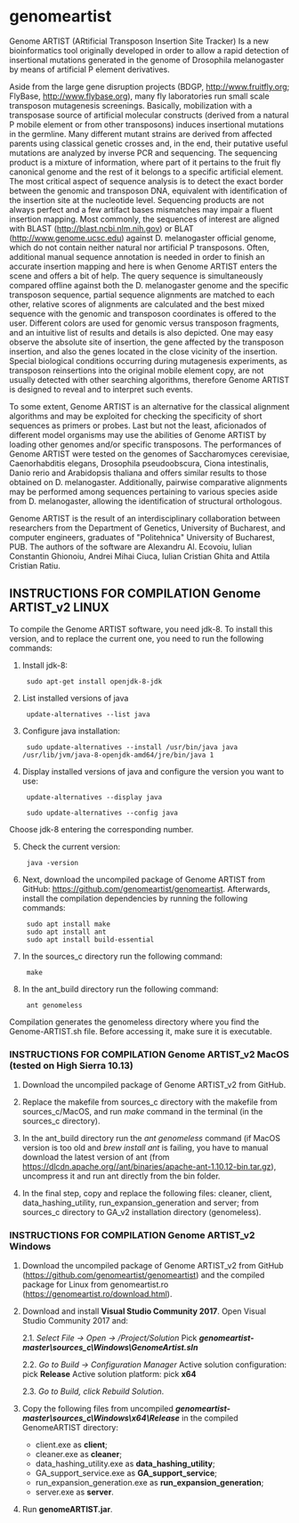 # genomeartist
Genome ARTIST (ARtificial Transposon Insertion Site Tracker)
Is a new bioinformatics tool originally developed in order to allow a rapid detection of insertional mutations generated in the genome of Drosophila melanogaster by means of artificial P element derivatives. 

Aside from the large gene disruption projects (BDGP, http://www.fruitfly.org; FlyBase, http://www.flybase.org), many fly laboratories run small scale transposon mutagenesis screenings. Basically, mobilization with a transposase source of artificial molecular constructs (derived from a natural P mobile element or from other transposons) induces insertional mutations in the germline. Many different mutant strains are derived from affected parents using classical genetic crosses and, in the end, their putative useful mutations are analyzed by inverse PCR and sequencing. The sequencing product is a mixture of information, where part of it pertains to the fruit fly canonical genome and the rest of it belongs to a specific artificial element. The most critical aspect of sequence analysis is to detect the exact border between the genomic and transposon DNA, equivalent with identification of the insertion site at the nucleotide level. Sequencing products are not always perfect and a few artifact bases mismatches may impair a fluent insertion mapping. Most commonly, the sequences of interest are aligned with BLAST (http://blast.ncbi.nlm.nih.gov) or BLAT (http://www.genome.ucsc.edu) against D. melanogaster official genome, which do not contain neither natural nor artificial P transposons. Often, additional manual sequence annotation is needed in order to finish an accurate insertion mapping and here is when Genome ARTIST enters the scene and offers a bit of help. The query sequence is simultaneously compared offline against both the D. melanogaster genome and the specific transposon sequence, partial sequence alignments are matched to each other, relative scores of alignments are calculated and the best mixed sequence with the genomic and transposon coordinates is offered to the user. Different colors are used for genomic versus transposon fragments, and an intuitive list of results and details is also depicted. One may easy observe the absolute site of insertion, the gene affected by the transposon insertion, and also the genes located in the close vicinity of the insertion. Special biological conditions occurring during mutagenesis experiments, as transposon reinsertions into the original mobile element copy, are not usually detected with other searching algorithms, therefore Genome ARTIST is designed to reveal and to interpret such events. 

To some extent, Genome ARTIST is an alternative for the classical alignment algorithms and may be exploited for checking the specificity of short sequences as primers or probes. Last but not the least, aficionados of different model organisms may use the abilities of Genome ARTIST by loading other genomes and/or specific transposons. The performances of Genome ARTIST were tested on the genomes of Saccharomyces cerevisiae, Caenorhabditis elegans, Drosophila pseudoobscura, Ciona intestinalis, Danio rerio and Arabidopsis thaliana and offers similar results to those obtained on D. melanogaster. Additionally, pairwise comparative alignments may be performed among sequences pertaining to various species aside from D. melanogaster, allowing the identification of structural orthologous. 


Genome ARTIST is the result of an interdisciplinary collaboration between researchers from the Department of Genetics, University of Bucharest, and computer engineers, graduates of "Politehnica" University of Bucharest, PUB. The authors of the software are Alexandru Al. Ecovoiu, Iulian Constantin Ghionoiu, Andrei Mihai Ciuca, Iulian Cristian Ghita and Attila Cristian Ratiu.



## INSTRUCTIONS FOR COMPILATION Genome ARTIST_v2 LINUX

To compile the Genome ARTIST software, you need jdk-8. To install this version, and to replace the current one, you need to run the following commands:

1. Install jdk-8:

        sudo apt-get install openjdk-8-jdk

2. List installed versions of java

        update-alternatives --list java

3. Configure java installation:

        sudo update-alternatives --install /usr/bin/java java /usr/lib/jvm/java-8-openjdk-amd64/jre/bin/java 1

4. Display installed versions of java and configure the version you want to use:

        update-alternatives --display java

        sudo update-alternatives --config java

Choose jdk-8 entering the corresponding number.

5. Check the current version:

        java -version

6. Next, download the uncompiled package of Genome ARTIST from GitHub: https://github.com/genomeartist/genomeartist. Afterwards, install the compilation dependencies by running the following commands:

        sudo apt install make
        sudo apt install ant
        sudo apt install build-essential

7. In the sources_c directory run the following command:
        
        make

8. In the ant_build directory run the following command:
        
        ant genomeless

Compilation generates the genomeless directory where you find the Genome-ARTIST.sh file. Before accessing it, make sure it is executable.



### INSTRUCTIONS FOR COMPILATION Genome ARTIST_v2 MacOS (tested on High Sierra 10.13)

1. Download the uncompiled package of Genome ARTIST_v2 from GitHub.

2. Replace the makefile from sources_c directory with the makefile from sources_c/MacOS, and run *make* command in the terminal (in the sources_c directory).

3. In the ant_build directory run the *ant genomeless* command (if MacOS version is too old and *brew install ant* is failing, you have to manual download the latest version of ant (from https://dlcdn.apache.org//ant/binaries/apache-ant-1.10.12-bin.tar.gz), uncompress it and run ant directly from the bin folder.

4. In the final step, copy and replace the following files: cleaner, client, data_hashing_utility, run_expansion_generation and server; from sources_c directory to GA_v2 installation directory (genomeless).



### INSTRUCTIONS FOR COMPILATION Genome ARTIST_v2 Windows

1. Download the uncompiled package of Genome ARTIST_v2 from GitHub (https://github.com/genomeartist/genomeartist) and the compiled package for Linux from genomeartist.ro (https://genomeartist.ro/download.html).

2. Download and install **Visual Studio Community 2017**. Open Visual Studio Community 2017 and:
 
      2.1. *Select File -> Open -> /Project/Solution*
           Pick ***genomeartist-master\sources_c\Windows\GenomeArtist.sln***
       
      2.2. *Go to Build -> Configuration Manager*
           Active solution configuration: pick **Release**
           Active solution platform: pick **x64**
       
      2.3. *Go to Build, click Rebuild Solution*.
  
3. Copy the following files from uncompiled ***genomeartist-master\sources_c\Windows\x64\Release*** in the compiled GenomeARTIST directory:
       
      - client.exe as **client**;
      - cleaner.exe as **cleaner**;
      - data_hashing_utility.exe as **data_hashing_utility**;
      - GA_support_service.exe as **GA_support_service**;
      - run_expansion_generation.exe as **run_expansion_generation**;
      - server.exe as **server**.

4. Run **genomeARTIST.jar**.
